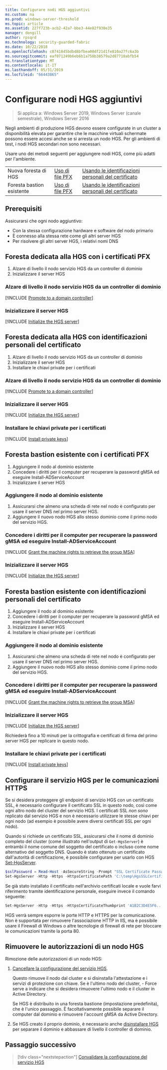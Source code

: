 ```yaml
---
title: Configurare nodi HGS aggiuntivi
ms.custom: na
ms.prod: windows-server-threshold
ms.topic: article
ms.assetid: 227f723b-acb2-42a7-bbe3-44e82f930e35
manager: dongill
author: rpsqrd
ms.technology: security-guarded-fabric
ms.date: 10/22/2018
ms.openlocfilehash: c0741845bdbd8bfbea00df21d1fe810a27fc6a3b
ms.sourcegitcommit: eaf071249b6eb6b1a758b38579a2d87710abfb54
ms.translationtype: MT
ms.contentlocale: it-IT
ms.lasthandoff: 05/31/2019
ms.locfileid: "66443865"
---
```

# <a name="configure-additional-hgs-nodes"></a>Configurare nodi HGS aggiuntivi

>Si applica a: Windows Server 2019, Windows Server (canale semestrale), Windows Server 2016

Negli ambienti di produzione HGS devono essere configurate in un cluster a disponibilità elevata per garantire che le macchine virtuali schermate possono essere accesi anche se si arresta un nodo HGS. Per gli ambienti di test, i nodi HGS secondari non sono necessari.

Usare uno dei metodi seguenti per aggiungere nodi HGS, come più adatti per l'ambiente.

|                |                         |                              | 
|----------------|-------------------------|------------------------------|
|Nuova foresta di HGS  | [Uso di file PFX](#dedicated-hgs-forest-with-pfx-certificates) | [Usando le identificazioni personali del certificato](#dedicated-hgs-forest-with-certificate-thumbprints) |
|Foresta bastion esistente |  [Uso di file PFX](#existing-bastion-forest-with-pfx-certificates) | [Usando le identificazioni personali del certificato](#existing-bastion-forest-with-certificate-thumbprints) |

## <a name="prerequisites"></a>Prerequisiti

Assicurarsi che ogni nodo aggiuntivo: 
- Con la stessa configurazione hardware e software del nodo primario 
- È connesso alla stessa rete come gli altri server HGS
- Per risolvere gli altri server HGS, i relativi nomi DNS

## <a name="dedicated-hgs-forest-with-pfx-certificates"></a>Foresta dedicata alla HGS con i certificati PFX

1. Alzare di livello il nodo servizio HGS da un controller di dominio
2. Inizializzare il server HGS

### <a name="promote-the-hgs-node-to-a-domain-controller"></a>Alzare di livello il nodo servizio HGS da un controller di dominio

[!INCLUDE [Promote to a domain controller](../../../includes/guarded-fabric-promote-domain-controller.md)] 

### <a name="initialize-the-hgs-server"></a>Inizializzare il server HGS

[!INCLUDE [Initialize the HGS server](../../../includes/guarded-fabric-initialize-hgs-on-the-node.md)] 

## <a name="dedicated-hgs-forest-with-certificate-thumbprints"></a>Foresta dedicata alla HGS con identificazioni personali del certificato
 
1. Alzare di livello il nodo servizio HGS da un controller di dominio
2. Inizializzare il server HGS
3. Installare le chiavi private per i certificati

### <a name="promote-the-hgs-node-to-a-domain-controller"></a>Alzare di livello il nodo servizio HGS da un controller di dominio

[!INCLUDE [Promote to a domain controller](../../../includes/guarded-fabric-promote-domain-controller.md)] 

### <a name="initialize-the-hgs-server"></a>Inizializzare il server HGS

[!INCLUDE [Initialize the HGS server](../../../includes/guarded-fabric-initialize-hgs-on-the-node.md)] 

### <a name="install-the-private-keys-for-the-certificates"></a>Installare le chiavi private per i certificati

[!INCLUDE [Install private keys](../../../includes/guarded-fabric-install-private-keys.md)]

## <a name="existing-bastion-forest-with-pfx-certificates"></a>Foresta bastion esistente con i certificati PFX

1. Aggiungere il nodo al dominio esistente
2. Concedere i diritti per il computer per recuperare la password gMSA ed eseguire Install-ADServiceAccount
3. Inizializzare il server HGS

### <a name="join-the-node-to-the-existing-domain"></a>Aggiungere il nodo al dominio esistente

1. Assicurarsi che almeno una scheda di rete nel nodo è configurato per usare il server DNS nel primo server HGS.
2. Aggiungere il nuovo nodo HGS allo stesso dominio come il primo nodo del servizio HGS. 

### <a name="grant-the-machine-rights-to-retrieve-gmsa-password-and-run-install-adserviceaccount"></a>Concedere i diritti per il computer per recuperare la password gMSA ed eseguire Install-ADServiceAccount

[!INCLUDE [Grant the machine rights to retrieve the group MSA](../../../includes/guarded-fabric-grant-machine-rights-to-retrieve-gmsa.md)] 

### <a name="initialize-the-hgs-server"></a>Inizializzare il server HGS

[!INCLUDE [Initialize the HGS server](../../../includes/guarded-fabric-initialize-hgs-on-the-node.md)] 

## <a name="existing-bastion-forest-with-certificate-thumbprints"></a>Foresta bastion esistente con identificazioni personali del certificato

1. Aggiungere il nodo al dominio esistente
2. Concedere i diritti per il computer per recuperare la password gMSA ed eseguire Install-ADServiceAccount
3. Inizializzare il server HGS
4. Installare le chiavi private per i certificati

### <a name="join-the-node-to-the-existing-domain"></a>Aggiungere il nodo al dominio esistente

1. Assicurarsi che almeno una scheda di rete nel nodo è configurato per usare il server DNS nel primo server HGS.
2. Aggiungere il nuovo nodo HGS allo stesso dominio come il primo nodo del servizio HGS. 

### <a name="grant-the-machine-rights-to-retrieve-gmsa-password-and-run-install-adserviceaccount"></a>Concedere i diritti per il computer per recuperare la password gMSA ed eseguire Install-ADServiceAccount

[!INCLUDE [Grant the machine rights to retrieve the group MSA](../../../includes/guarded-fabric-grant-machine-rights-to-retrieve-gmsa.md)] 

### <a name="initialize-the-hgs-server"></a>Inizializzare il server HGS

[!INCLUDE [Initialize the HGS server](../../../includes/guarded-fabric-initialize-hgs-on-the-node.md)] 

Richiederà fino a 10 minuti per la crittografia e certificati di firma del primo server HGS per replicare in questo nodo.

### <a name="install-the-private-keys-for-the-certificates"></a>Installare le chiavi private per i certificati

[!INCLUDE [Install private keys](../../../includes/guarded-fabric-install-private-keys.md)]

## <a name="configure-hgs-for-https-communications"></a>Configurare il servizio HGS per le comunicazioni HTTPS

Se si desidera proteggere gli endpoint di servizio HGS con un certificato SSL, è necessario configurare il certificato SSL in questo nodo, così come ogni altro nodo del cluster del servizio HGS.
I certificati SSL *non sono* replicato dal servizio HGS e non è necessario utilizzare le stesse chiavi per ogni nodo (ad esempio è possibile avere diversi certificati SSL per ogni nodo).

Quando si richiede un certificato SSL, assicurarsi che il nome di dominio completo del cluster (come illustrato nell'output di `Get-HgsServer`) è entrambi il nome comune del soggetto del certificato o incluso come nome alternativo del soggetto DNS.
Quando è stato ottenuto un certificato dall'autorità di certificazione, è possibile configurare per usarlo con HGS [Set-HgsServer](https://technet.microsoft.com/itpro/powershell/windows/hgsserver/set-hgsserver).

```powershell
$sslPassword = Read-Host -AsSecureString -Prompt "SSL Certificate Password"
Set-HgsServer -Http -Https -HttpsCertificatePath 'C:\temp\HgsSSLCertificate.pfx' -HttpsCertificatePassword $sslPassword
```

Se già stato installato il certificato nell'archivio certificati locale e vuole farvi riferimento tramite identificazione personale, eseguire invece il comando seguente:

```powershell
Set-HgsServer -Http -Https -HttpsCertificateThumbprint 'A1B2C3D4E5F6...'
```

HGS verrà sempre esporre le porte HTTP e HTTPS per la comunicazione.
Non è supportata per rimuovere l'associazione HTTP in IIS, ma è possibile usare il Firewall di Windows o altre tecnologie di firewall di rete per bloccare le comunicazioni tramite la porta 80.

## <a name="decommission-an-hgs-node"></a>Rimuovere le autorizzazioni di un nodo HGS

Rimozione delle autorizzazioni di un nodo HGS:

1. [Cancellare la configurazione del servizio HGS](guarded-fabric-manage-hgs.md#clearing-the-hgs-configuration).

   Questo rimuove il nodo dal cluster e si disinstalla l'attestazione e i servizi di protezione con chiave. 
   Se è l'ultimo nodo del cluster, - Force serve a indicare che si desidera rimuovere l'ultimo nodo e il cluster in Active Directory. 
   
   Se HGS è distribuito in una foresta bastione (impostazione predefinita), che è l'unico passaggio. 
   È facoltativamente possibile separare il computer dal dominio e rimuovere l'account gMSA da Active Directory.

1. Se HGS creato il proprio dominio, è necessario anche [disinstallare HGS](guarded-fabric-manage-hgs.md#clearing-the-hgs-configuration) per separare il dominio e abbassare di livello il controller di dominio.



## <a name="next-step"></a>Passaggio successivo

> [!div class="nextstepaction"]
> [Convalidare la configurazione del servizio HGS](guarded-fabric-verify-hgs-configuration.md)

